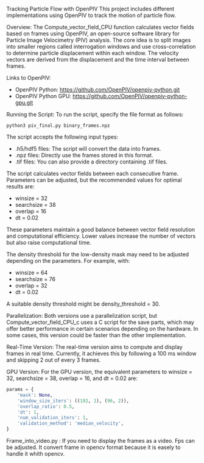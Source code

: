 Tracking Particle Flow with OpenPIV
This project includes different implementations using OpenPIV to track the motion of particle flow.

Overview:
The Compute_vector_field_CPU function calculates vector fields based on frames using OpenPIV, an open-source software library for Particle Image Velocimetry (PIV) analysis. The core idea is to split images into smaller regions called interrogation windows and use cross-correlation to determine particle displacement within each window. The velocity vectors are derived from the displacement and the time interval between frames.

Links to OpenPIV:
- OpenPIV Python: https://github.com/OpenPIV/openpiv-python.git
- OpenPIV Python GPU: https://github.com/OpenPIV/openpiv-python-gpu.git

  
Running the Script:
To run the script, specify the file format as follows:

    python3 piv_final.py binary_frames.npz

The script accepts the following input types:

- .h5/hdf5 files: The script will convert the data into frames.
- .npz files: Directly use the frames stored in this format.
- .tif files: You can also provide a directory containing .tif files.

The script calculates vector fields between each consecutive frame. Parameters can be adjusted, but the recommended values for optimal results are:

- winsize = 32
- searchsize = 38
- overlap = 16
- dt = 0.02

These parameters maintain a good balance between vector field resolution and computational efficiency. Lower values increase the number of vectors but also raise computational time.

The density threshold for the low-density mask may need to be adjusted depending on the parameters. For example, with:

- winsize = 64
- searchsize = 76
- overlap = 32
- dt = 0.02

A suitable density threshold might be density_threshold = 30.

Parallelization:
Both versions use a parallelization script, but Compute_vector_field_CPU_c uses a C script for the save parts, which may offer better performance in certain scenarios depending on the hardware. In some cases, this version could be faster than the other implementation.

Real-Time Version:
The real-time version aims to compute and display frames in real time. Currently, it achieves this by following a 100 ms window and skipping 2 out of every 3 frames.

GPU Version:
For the GPU version, the equivalent parameters to winsize = 32, searchsize = 38, overlap = 16, and dt = 0.02 are:

```python
params = {
    'mask': None,
    'window_size_iters': ((192, 1), (96, 2)),
    'overlap_ratio': 0.5,
    'dt': 1,
    'num_validation_iters': 1,
    'validation_method': 'median_velocity',
}
```

Frame_into_video.py : 
If you need to display the frames as a video. Fps can be adjusted. It convert frame in opencv format because it is easely to handle it whith opencv.



